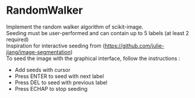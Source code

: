 # RandomWalker

Implement the random walker algorithm of scikit-image.<br/>
Seeding must be user-performed and can contain up to 5 labels (at least 2 required)<br/>
Inspiration for interactive seeding from (https://github.com/julie-jiang/image-segmentation)<br/>
To seed the image with the graphical interface, follow the instructions : <br/>
- Add seeds with cursor
- Press ENTER to seed with next label
- Press DEL to seed with previous label
- Press ECHAP to stop seeding
